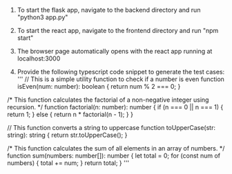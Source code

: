 1. To start the flask app, navigate to the backend directory and run "python3 app.py"

2. To start the react app, navigate to the frontend directory and run "npm start"

3. The browser page automatically opens with the react app running at localhost:3000

4. Provide the following typescript code snippet to generate the test cases:
''' // This is a simple utility function to check if a number is even
function isEven(num: number): boolean {
    return num % 2 === 0;
}

/*
    This function calculates the factorial of a non-negative integer
    using recursion.
*/
function factorial(n: number): number {
    if (n === 0 || n === 1) {
        return 1;
    } else {
        return n * factorial(n - 1);
    }
}

// This function converts a string to uppercase
function toUpperCase(str: string): string {
    return str.toUpperCase();
}

/*
    This function calculates the sum of all elements in an array
    of numbers.
*/
function sum(numbers: number[]): number {
    let total = 0;
    for (const num of numbers) {
        total += num;
    }
    return total;
} '''
